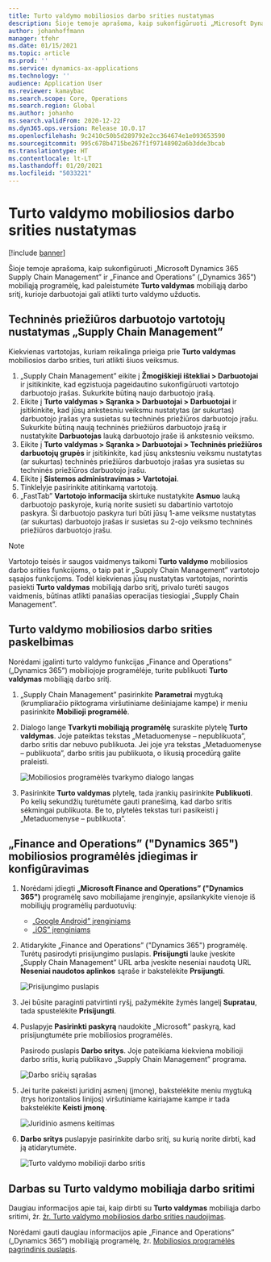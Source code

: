 ```yaml
---
title: Turto valdymo mobiliosios darbo srities nustatymas
description: Šioje temoje aprašoma, kaip sukonfigūruoti „Microsoft Dynamics 365 Supply Chain Management” ir „Finance and Operations” („Dynamics 365”) mobiliąją programėlę ir paleisti Turto valdymo mobiliąją darbo sritį, kurią darbuotojai gali naudoti atlikti turto valdymo užduotis.
author: johanhoffmann
manager: tfehr
ms.date: 01/15/2021
ms.topic: article
ms.prod: ''
ms.service: dynamics-ax-applications
ms.technology: ''
audience: Application User
ms.reviewer: kamaybac
ms.search.scope: Core, Operations
ms.search.region: Global
ms.author: johanho
ms.search.validFrom: 2020-12-22
ms.dyn365.ops.version: Release 10.0.17
ms.openlocfilehash: 9c2410c50b5d289792e2cc364674e1e093653590
ms.sourcegitcommit: 995c678b4715be267f1f97148902a6b3dde3bcab
ms.translationtype: HT
ms.contentlocale: lt-LT
ms.lasthandoff: 01/20/2021
ms.locfileid: "5033221"
---
```

# <a name="set-up-the-asset-management-mobile-workspace"></a>Turto valdymo mobiliosios darbo srities nustatymas

[!include [banner](../includes/banner.md)]

Šioje temoje aprašoma, kaip sukonfigūruoti „Microsoft Dynamics 365 Supply Chain Management” ir „Finance and Operations” („Dynamics 365”) mobiliąją programėlę, kad paleistumėte **Turto valdymas** mobiliąją darbo sritį, kurioje darbuotojai gali atlikti turto valdymo užduotis.

## <a name="set-up-maintenance-worker-users-in-supply-chain-management"></a>Techninės priežiūros darbuotojo vartotojų nustatymas „Supply Chain Management”

Kiekvienas vartotojas, kuriam reikalinga prieiga prie **Turto valdymas** mobiliosios darbo srities, turi atlikti šiuos veiksmus.

1. „Supply Chain Management” eikite į **Žmogiškieji ištekliai \> Darbuotojai** ir įsitikinkite, kad egzistuoja pageidautino sukonfigūruoti vartotojo darbuotojo įrašas. Sukurkite būtiną naujo darbuotojo įrašą.
1. Eikite į **Turto valdymas \> Sąranka \> Darbuotojai \> Darbuotojai** ir įsitikinkite, kad jūsų ankstesniu veiksmu nustatytas (ar sukurtas) darbuotojo įrašas yra susietas su techninės priežiūros darbuotojo įrašu. Sukurkite būtiną naują techninės priežiūros darbuotojo įrašą ir nustatykite **Darbuotojas** lauką darbuotojo įraše iš ankstesnio veiksmo.
1. Eikite į **Turto valdymas \> Sąranka \> Darbuotojai \> Techninės priežiūros darbuotojų grupės** ir įsitikinkite, kad jūsų ankstesniu veiksmu nustatytas (ar sukurtas) techninės priežiūros darbuotojo įrašas yra susietas su techninės priežiūros darbuotojo įrašu.
1. Eikite į **Sistemos administravimas \> Vartotojai**.
1. Tinklelyje pasirinkite atitinkamą vartotoją.
1. „FastTab” **Vartotojo informacija** skirtuke nustatykite **Asmuo** lauką darbuotojo paskyroje, kurią norite susieti su dabartinio vartotojo paskyra. Ši darbuotojo paskyra turi būti jūsų 1-ame veiksme nustatytas (ar sukurtas) darbuotojo įrašas ir susietas su 2-ojo veiksmo techninės priežiūros darbuotojo įrašu.

> [!NOTE]
> Vartotojo teisės ir saugos vaidmenys taikomi **Turto valdymo** mobiliosios darbo srities funkcijoms, o taip pat ir „Supply Chain Management” vartotojo sąsajos funkcijoms. Todėl kiekvienas jūsų nustatytas vartotojas, norintis pasiekti **Turto valdymas** mobiliąją darbo sritį, privalo turėti saugos vaidmenis, būtinas atlikti panašias operacijas tiesiogiai „Supply Chain Management”.

## <a name="publish-the-asset-management-mobile-workspace"></a>Turto valdymo mobiliosios darbo srities paskelbimas

Norėdami įgalinti turto valdymo funkcijas „Finance and Operations” („Dynamics 365”) mobiliojoje programėlėje, turite publikuoti **Turto valdymas** mobiliąją darbo sritį.

1. „Supply Chain Management” pasirinkite **Parametrai** mygtuką (krumpliaračio piktograma viršutiniame dešiniajame kampe) ir meniu pasirinkite **Mobilioji programėlė**.
1. Dialogo lange **Tvarkyti mobiliąją programėlę** suraskite plytelę **Turto valdymas**. Joje pateiktas tekstas „Metaduomenyse – nepublikuota”, darbo sritis dar nebuvo publikuota. Jei joje yra tekstas „Metaduomenyse – publikuota”, darbo sritis jau publikuota, o likusią procedūrą galite praleisti.

    ![Mobiliosios programėlės tvarkymo dialogo langas](media/mobile-workspaces.png "Mobiliosios programėlės tvarkymo dialogo langas")

1. Pasirinkite **Turto valdymas** plytelę, tada įrankių pasirinkite **Publikuoti**. Po kelių sekundžių turėtumėte gauti pranešimą, kad darbo sritis sėkmingai publikuota. Be to, plytelės tekstas turi pasikeisti į „Metaduomenyse – publikuota”.

## <a name="install-and-set-up-the-finance-and-operations-dynamics-365-mobile-app"></a>„Finance and Operations” ("Dynamics 365") mobiliosios programėlės įdiegimas ir konfigūravimas

1. Norėdami įdiegti **„Microsoft Finance and Operations” ("Dynamics 365")** programėlę savo mobiliajame įrenginyje, apsilankykite vienoje iš mobiliųjų programėlių parduotuvių:

    - [„Google Android” įrenginiams](https://go.microsoft.com/fwlink/?linkid=850662)
    - [„iOS” įrenginiams](https://go.microsoft.com/fwlink/?linkid=850663)

1. Atidarykite „Finance and Operations” ("Dynamics 365") programėlę. Turėtų pasirodyti prisijungimo puslapis. **Prisijungti** lauke įveskite „Supply Chain Management” URL arba įveskite neseniai naudotą URL **Neseniai naudotos aplinkos**  sąraše ir bakstelėkite **Prsijungti**.

    ![Prisijungimo puslapis](media/mobile-app-sign-in.png "Prisijungimo puslapis")

1. Jei būsite paraginti patvirtinti ryšį, pažymėkite žymės langelį **Supratau**, tada spustelėkite **Prisijungti**.
1. Puslapyje **Pasirinkti paskyrą** naudokite „Microsoft” paskyrą, kad prisijungtumėte prie mobiliosios programėlės.

    Pasirodo puslapis **Darbo sritys**. Joje pateikiama kiekviena mobilioji darbo sritis, kurią publikavo „Supply Chain Management” programa.

    ![Darbo sričių sąrašas](media/mobile-app-workspaces.png "Darbo sričių sąrašas")

1. Jei turite pakeisti juridinį asmenį (įmonę), bakstelėkite meniu mygtuką (trys horizontalios linijos) viršutiniame kairiajame kampe ir tada bakstelėkite **Keisti įmonę**.

    ![Juridinio asmens keitimas](media/mobile-app-change-comp.png "Juridinio asmens keitimas")

1. **Darbo sritys** puslapyje pasirinkite darbo sritį, su kurią norite dirbti, kad ją atidarytumėte.

    ![Turto valdymo mobilioji darbo sritis](media/mobile-app-asset-workspace.png "Turto valdymo mobilioji darbo sritis")

## <a name="work-with-the-asset-management-mobile-workspace"></a>Darbas su Turto valdymo mobiliąja darbo sritimi

Daugiau informacijos apie tai, kaip dirbti su **Turto valdymas** mobiliąja darbo sritimi, žr. [žr. Turto valdymo mobiliosios darbo srities naudojimas](asset-management-mobile-workspace.md).

Norėdami gauti daugiau informacijos apie „Finance and Operations” („Dynamics 365”) mobiliąją programėlę, žr. [Mobiliosios programėlės pagrindinis puslapis](../../fin-ops-core/dev-itpro/mobile-apps/Mobile-app-home-page.md).
